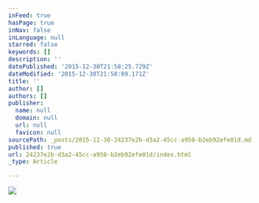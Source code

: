 ```yaml
---
inFeed: true
hasPage: true
inNav: false
inLanguage: null
starred: false
keywords: []
description: ''
datePublished: '2015-12-30T21:58:25.729Z'
dateModified: '2015-12-30T21:58:09.171Z'
title: ''
author: []
authors: []
publisher:
  name: null
  domain: null
  url: null
  favicon: null
sourcePath: _posts/2015-12-30-24237e2b-d3a2-45cc-a950-b2eb92efe01d.md
published: true
url: 24237e2b-d3a2-45cc-a950-b2eb92efe01d/index.html
_type: Article

---
```

![](https://the-grid-user-content.s3-us-west-2.amazonaws.com/76b07f43-ef84-4e2b-8cdd-2ee6d878f5d0.JPG)